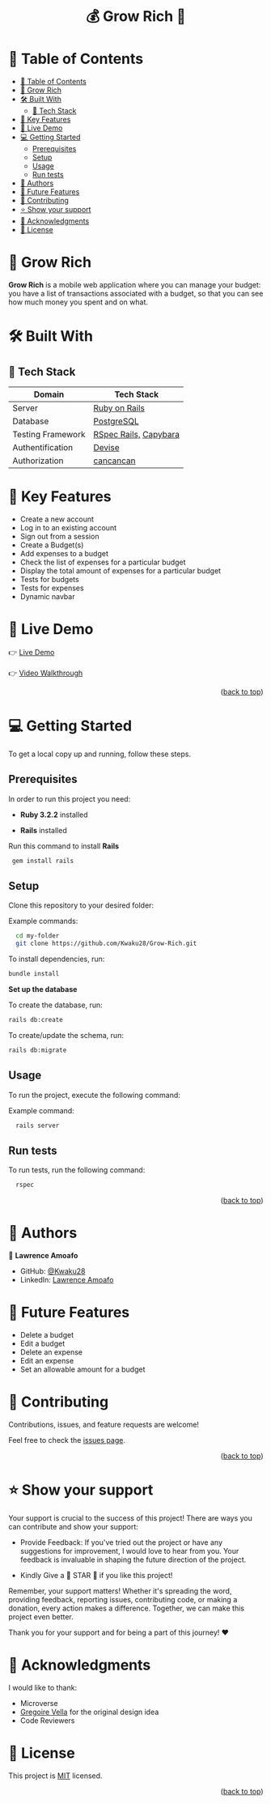 <a name="readme-top"></a>

<div align="center">
  <h1><b> 💰 Grow Rich 💸 </b></h1>
</div>

<!-- TABLE OF CONTENTS -->

# 📗 Table of Contents

- [📗 Table of Contents](#-table-of-contents)
- [💸 Grow Rich ](#-grow-rich-)
- [🛠 Built With ](#-built-with-)
  - [📌 Tech Stack ](#-tech-stack-)
- [🎲 Key Features ](#-key-features-)
- [🚀 Live Demo](#-live-demo-)
- [💻 Getting Started ](#-getting-started-)
  - [Prerequisites](#prerequisites)
  - [Setup](#setup)
  - [Usage](#usage)
  - [Run tests](#run-tests)
- [👥 Authors ](#-authors-)
- [🔭 Future Features ](#-future-features-)
- [🤝 Contributing ](#-contributing-)
- [⭐️ Show your support ](#️-show-your-support-)
- [🙏 Acknowledgments ](#-acknowledgments-)
- [📝 License ](#-license-)

<!-- PROJECT DESCRIPTION -->

# 💸 Grow Rich <a name="about-project"></a>

**Grow Rich** is a mobile web application where you can manage your budget: you have a list of transactions associated with a budget, so that you can see how much money you spent and on what.


# 🛠 Built With <a name="built-with"></a>

## 📌 Tech Stack <a name="tech-stack"></a>

| Domain | Tech Stack |
|--------|--------|
| Server | <a href="https://rubyonrails.org/">Ruby on Rails</a> |
| Database | <a href="https://www.postgresql.org/">PostgreSQL</a> |
| Testing Framework | <a href="https://github.com/rspec/rspec-rails">RSpec Rails,</a> <a href="https://rubydoc.info/github/teamcapybara/capybara">Capybara</a> |
| Authentification | <a href="https://github.com/heartcombo/devise#getting-started">Devise</a> |
| Authorization | <a href="https://github.com/CanCanCommunity/cancancan#installation">cancancan</a> | 

<!-- Features -->

# 🎲 Key Features <a name="key-features"></a>

- Create a new account
- Log in to an existing account
- Sign out from a session
- Create a Budget(s)
- Add expenses to a budget
- Check the list of expenses for a particular budget
- Display the total amount of expenses for a particular budget
- Tests for budgets
- Tests for expenses
- Dynamic navbar

# 🚀 Live Demo <a name="live-demo"></a>

👉 [Live Demo](https://grow-rich.onrender.com)<br><br>
👉 [Video Walkthrough](https://www.loom.com/share/23100406d31a4bb89df777ad8264c8bb?sid=19d27a61-dae5-4fec-928a-3aef1c11e035)

<p align="right">(<a href="#readme-top">back to top</a>)</p>
<!-- GETTING STARTED -->

# 💻 Getting Started <a name="getting-started"></a>


To get a local copy up and running, follow these steps.

## Prerequisites

In order to run this project you need:

- **Ruby 3.2.2** installed

- **Rails** installed

Run this command to install **Rails**

```sh
 gem install rails
```
## Setup

Clone this repository to your desired folder:

Example commands:

```sh
  cd my-folder
  git clone https://github.com/Kwaku28/Grow-Rich.git
```

To install dependencies, run:

```sh
bundle install
```

**Set up the database** <br>

To create the database, run:

```sh
rails db:create
```
To create/update the schema, run:

```sh
rails db:migrate
```

## Usage

To run the project, execute the following command:

Example command:

```sh
  rails server
```

## Run tests

To run tests, run the following command:

```sh
  rspec
```

<p align="right">(<a href="#readme-top">back to top</a>)</p>

<!-- AUTHORS -->

# 👥 Authors <a name="authors"></a>

🤑 **Lawrence Amoafo**

- GitHub: [@Kwaku28](https://github.com/Kwaku28)
- LinkedIn: [Lawrence Amoafo](https://linkedin.com/in/lawrence-amoafo-appoh)

<!-- FUTURE FEATURES -->

# 🔭 Future Features <a name="future-features"></a>

  - Delete a budget
  - Edit a budget
  - Delete an expense
  - Edit an expense
  - Set an allowable amount for a budget

<!-- CONTRIBUTING -->

# 🤝 Contributing <a name="contributing"></a>

Contributions, issues, and feature requests are welcome!

Feel free to check the [issues page](https://github.com/Kwaku28/Grow-Rich/issues).

<p align="right">(<a href="#readme-top">back to top</a>)</p>

<!-- SUPPORT -->

# ⭐️ Show your support <a name="support"></a>

Your support is crucial to the success of this project! There are ways you can contribute and show your support:

- Provide Feedback: If you've tried out the project or have any suggestions for improvement, I would love to hear from you. Your feedback is invaluable in shaping the future direction of the project.

- Kindly Give a 🌟 STAR 🌟 if you like this project!

Remember, your support matters! Whether it's spreading the word, providing feedback, reporting issues, contributing code, or making a donation, every action makes a difference. Together, we can make this project even better.

Thank you for your support and for being a part of this journey! ❤️

<!-- ACKNOWLEDGEMENTS -->

# 🙏 Acknowledgments <a name="acknowledgements"></a>

I would like to thank: 
- Microverse
- [Gregoire Vella](https://www.behance.net/gregoirevella) for the original design idea
- Code Reviewers

<!-- LICENSE -->

# 📝 License <a name="license"></a>

This project is [MIT](./LICENSE) licensed.

<p align="right">(<a href="#readme-top">back to top</a>)</p>